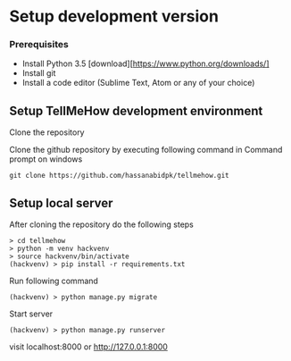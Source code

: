 # Setup development version

### Prerequisites

- Install Python 3.5 [download][https://www.python.org/downloads/]
- Install git
- Install a code editor (Sublime Text, Atom or any of your choice)

## Setup TellMeHow development environment

Clone the repository

Clone the github repository by executing following command in Command prompt on windows

`git clone https://github.com/hassanabidpk/tellmehow.git`

## Setup local server

After cloning the repository do the following steps

```
> cd tellmehow
> python -m venv hackvenv
> source hackvenv/bin/activate
(hackvenv) > pip install -r requirements.txt
```

Run following command

```
(hackvenv) > python manage.py migrate
```

Start server

```
(hackvenv) > python manage.py runserver
```

visit localhost:8000 or http://127.0.0.1:8000
